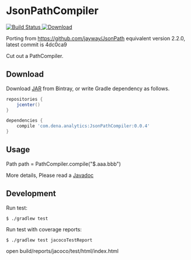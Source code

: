 # JsonPathCompiler

[![Build Status](https://travis-ci.org/kysnm/JsonPathCompiler.svg?branch=master)](https://travis-ci.org/kysnm/JsonPathCompiler)[ ![Download](https://api.bintray.com/packages/kysnm/maven/JsonPathCompiler/images/download.svg) ](https://bintray.com/kysnm/maven/JsonPathCompiler/_latestVersion)

Porting from https://github.com/jayway/JsonPath equivalent version 2.2.0, latest commit is 4dc0ca9

Cut out a PathCompiler.

## Download

Download [JAR](https://bintray.com/kysnm/maven/JsonPathCompiler) from Bintray,
or write Gradle dependency as follows.

```groovy
repositories {
    jcenter()
}

dependencies {
    compile 'com.dena.analytics:JsonPathCompiler:0.0.4'
}
```

## Usage

Path path = PathCompiler.compile("$.aaa.bbb")

More details, Please read a [Javadoc](https://kysnm.github.io/JsonPathCompiler/)

## Development

Run test:

```
$ ./gradlew test
```

Run test with coverage reports:

```
$ ./gradlew test jacocoTestReport
```

open build/reports/jacoco/test/html/index.html
